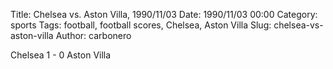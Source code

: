Title: Chelsea vs. Aston Villa, 1990/11/03
Date: 1990/11/03 00:00
Category: sports
Tags: football, football scores, Chelsea, Aston Villa
Slug: chelsea-vs-aston-villa
Author: carbonero


Chelsea 1 - 0 Aston Villa
